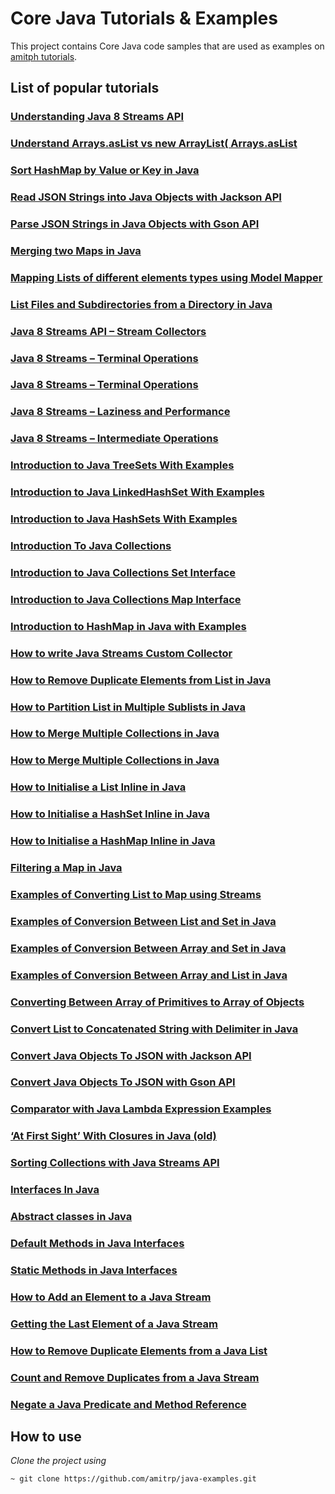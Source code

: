 # Core Java Tutorials & Examples
This project contains Core Java code samples that are used as examples on [amitph tutorials](https://www.amitph.com/).

## List of popular tutorials

### [Understanding Java 8 Streams API](https://www.amitph.com/understanding-java-8-streams-api/)

### [Understand Arrays.asList vs new ArrayList( Arrays.asList ](https://www.amitph.com/java-arrays-as-list-vs-new-arraylist/ )

### [Sort HashMap by Value or Key in Java](https://www.amitph.com/java-hashmap-sort/)

### [Read JSON Strings into Java Objects with Jackson API](https://www.amitph.com/java-jackson-json-to-object/)

### [Parse JSON Strings in Java Objects with Gson API](https://www.amitph.com/java-gson-json-to-object/)

### [Merging two Maps in Java](https://www.amitph.com/java-merge-maps/)

### [Mapping Lists of different elements types using Model Mapper](https://www.amitph.com/java-lists-modelmapper/)

### [List Files and Subdirectories from a Directory in Java](https://www.amitph.com/java-list-files/)

### [Java 8 Streams API – Stream Collectors](https://www.amitph.com/java-8-stream-collectors/)

### [Java 8 Streams – Terminal Operations](https://www.amitph.com/java-8-streams-terminal-operations/)

### [Java 8 Streams – Terminal Operations](https://www.amitph.com/java-8-streams-terminal-operations/ )

### [Java 8 Streams – Laziness and Performance](https://www.amitph.com/java-8-streams-laziness-and-performance/)

### [Java 8 Streams – Intermediate Operations](https://www.amitph.com/java-8-streams-intermediate-operations/)

### [Introduction to Java TreeSets With Examples](https://www.amitph.com/introduction-java-treesets/)

### [Introduction to Java LinkedHashSet With Examples](https://www.amitph.com/java-linkedhashset-introduction/ )

### [Introduction to Java HashSets With Examples](https://www.amitph.com/introduction-java-hashsets/)

### [Introduction To Java Collections](https://www.amitph.com/introduction-java-collections/)

### [Introduction to Java Collections Set Interface](https://www.amitph.com/introduction-java-set/)

### [Introduction to Java Collections Map Interface](https://www.amitph.com/introduction-java-map/)

### [Introduction to HashMap in Java with Examples](https://www.amitph.com/introduction-java-hashmap/)

### [How to write Java Streams Custom Collector](https://www.amitph.com/java-streams-custom-collector/)

### [How to Remove Duplicate Elements from List in Java](https://www.amitph.com/java-list-remove-duplicates/)

### [How to Partition List in Multiple Sublists in Java](https://www.amitph.com/java-partition-list/)

### [How to Merge Multiple Collections in Java](https://www.amitph.com/java-collections-merge/)

### [How to Merge Multiple Collections in Java](https://www.amitph.com/java-collections-merge/ )

### [How to Initialise a List Inline in Java](https://www.amitph.com/create-list-in-java/)

### [How to Initialise a HashSet Inline in Java](https://www.amitph.com/create-hashset-in-java/)

### [How to Initialise a HashMap Inline in Java](https://www.amitph.com/create-hashmap-in-java/)

### [Filtering a Map in Java](https://www.amitph.com/java-filter-map-examples/)

### [Examples of Converting List to Map using Streams](https://www.amitph.com/convert-list-to-map-using-streams/)

### [Examples of Conversion Between List and Set in Java](https://www.amitph.com/java-list-to-set-and-set-to-list/)

### [Examples of Conversion Between Array and Set in Java](https://www.amitph.com/java-array-to-set-and-set-to-array/)

### [Examples of Conversion Between Array and List in Java](https://www.amitph.com/java-array-to-list-and-list-to-array/)

### [Converting Between Array of Primitives to Array of Objects](https://www.amitph.com/java-primitive-array-to-object-array/)

### [Convert List to Concatenated String with Delimiter in Java](https://www.amitph.com/list-of-strings-to-concatenated-string/)

### [Convert Java Objects To JSON with Jackson API](https://www.amitph.com/java-jackson-object-to-json/)

### [Convert Java Objects To JSON with Gson API](https://www.amitph.com/java-gson-object-to-json/)

### [Comparator with Java Lambda Expression Examples](https://www.amitph.com/java-sort-with-lambda-expressions/)

### [‘At First Sight’ With Closures in Java (old)](https://www.amitph.com/at-first-sight-with-closures-in-java/)

### [Sorting Collections with Java Streams API](https://www.amitph.com/java-streams-sorted/)

### [Interfaces In Java](https://www.amitph.com/java-interface/)

### [Abstract classes in Java](https://www.amitph.com/java-abstract-class/ )

### [Default Methods in Java Interfaces](https://www.amitph.com/java-interface-default-methods/ )

### [Static Methods in Java Interfaces](https://www.amitph.com/java-interface-static-methods/)

### [How to Add an Element to a Java Stream](https://www.amitph.com/java-stream-append-prepend-insert/)

### [Getting the Last Element of a Java Stream](https://www.amitph.com/java-stream-last-element/)

### [How to Remove Duplicate Elements from a Java List](https://www.amitph.com/java-list-remove-duplicates/)

### [Count and Remove Duplicates from a Java Stream](https://www.amitph.com/java-stream-remove-count-duplicates/)

### [Negate a Java Predicate and Method Reference](https://www.amitph.com/java-negate-predicate-method-reference/)

## How to use
*Clone the project using*
```
~ git clone https://github.com/amitrp/java-examples.git
```